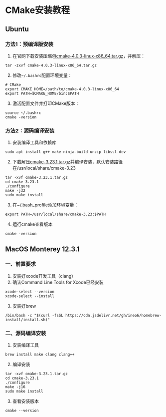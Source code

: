 # CMake安装教程

## Ubuntu

### 方法1：预编译版安装

1. 在官网下载安装压缩包[cmake-4.0.3-linux-x86_64.tar.gz](https://cmake.org/download/)，并解压：

```
tar -zxvf cmake-4.0.3-linux-x86_64.tar.gz
```

2. 修改`~/.bashrc`配置环境变量：

```
# CMake
export CMAKE_HOME=/path/to/cmake-4.0.3-linux-x86_64
export PATH=$CMAKE_HOME/bin:$PATH
```

3. 激活配置文件并打印CMake版本：

```
source ~/.bashrc
cmake -version
```

### 方法2：源码编译安装

1. 安装编译工具和依赖库

```
sudo apt install g++ make ninja-build unzip libssl-dev
```

2. 下载解压[cmake-3.23.1.tar.gz](https://github.com/Kitware/CMake/releases)并编译安装，默认安装路径在/usr/local/share/cmake-3.23

```
tar -xvf cmake-3.23.1.tar.gz
cd cmake-3.23.1
./configure
make -j32
sudo make install
```

3. 在~/.bash_profile添加环境变量：

```
export PATH=/usr/local/share/cmake-3.23:$PATH
```

4. 运行cmake查看版本

```
cmake -version
```

## MacOS Monterey 12.3.1

### 一、前置要求

1. 安装好xcode开发工具（clang）
2. 确认Command Line Tools for Xcode已经安装

```
xcode-select --version
xcode-select --install
```

3. 安装好brew

```
/bin/bash -c "$(curl -fsSL https://cdn.jsdelivr.net/gh/ineo6/homebrew-install/install.sh)"
```

### 二、源码编译安装

1. 安装编译工具

```
brew install make clang clang++
```

2. 编译安装

```
tar -xvf cmake-3.23.1.tar.gz
cd cmake-3.23.1
./configure
make -j16
sudo make install
```

3. 查看安装版本

```
cmake --version
```
